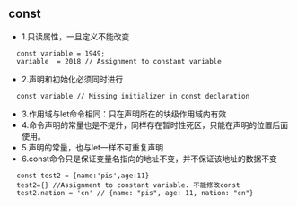 ## const
- 1.只读属性，一旦定义不能改变

```
  const variable = 1949;
  variable  = 2018 // Assignment to constant variable
```
- 2.声明和初始化必须同时进行

```
  const variable // Missing initializer in const declaration
```
- 3.作用域与let命令相同：只在声明所在的块级作用域内有效
- 4.命令声明的常量也是不提升，同样存在暂时性死区，只能在声明的位置后面使用。
- 5.声明的常量，也与let一样不可重复声明
- 6.const命令只是保证变量名指向的地址不变，并不保证该地址的数据不变

```
  const test2 = {name:'pis',age:11}
  test2={} //Assignment to constant variable. 不能修改const
  test2.nation = 'cn' // {name: "pis", age: 11, nation: "cn"}
```
